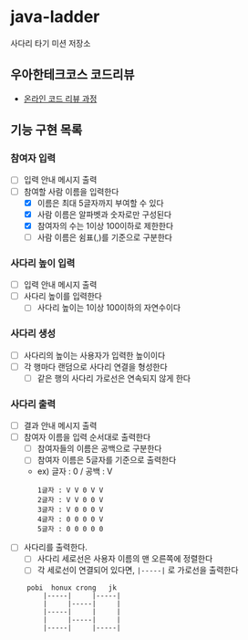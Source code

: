 # java-ladder

사다리 타기 미션 저장소

## 우아한테크코스 코드리뷰

- [온라인 코드 리뷰 과정](https://github.com/woowacourse/woowacourse-docs/blob/master/maincourse/README.md)



## 기능 구현 목록

### 참여자 입력
- [ ] 입력 안내 메시지 출력
- [ ] 참여할 사람 이름을 입력한다
  - [x] 이름은 최대 5글자까지 부여할 수 있다
  - [x] 사람 이름은 알파벳과 숫자로만 구성된다
  - [x] 참여자의 수는 1이상 100이하로 제한한다
  - [ ] 사람 이름은 쉼표(,)를 기준으로 구분한다

### 사다리 높이 입력
- [ ] 입력 안내 메시지 출력
- [ ] 사다리 높이를 입력한다
  - [ ] 사다리 높이는 1이상 100이하의 자연수이다

### 사다리 생성
- [ ] 사다리의 높이는 사용자가 입력한 높이이다
- [ ] 각 행마다 랜덤으로 사다리 연결을 형성한다
  - [ ] 같은 행의 사다리 가로선은 연속되지 않게 한다

### 사다리 출력
- [ ] 결과 안내 메시지 출력
- [ ] 참여자 이름을 입력 순서대로 출력한다
  - [ ] 참여자들의 이름은 공백으로 구분한다 
  - [ ] 참여자 이름은 5글자를 기준으로 출력한다
  - ex) 글자 : 0 / 공백 : V
    ```
    1글자 : V V 0 V V
    2글자 : V V 0 0 V
    3글자 : V 0 0 0 V
    4글자 : 0 0 0 0 V
    5글자 : 0 0 0 0 0
    ```
- [ ] 사다리를 출력한다.
  - [ ] 사다리 세로선은 사용자 이름의 맨 오른쪽에 정렬한다
  - [ ] 각 세로선이 연결되어 있다면, `|-----|` 로 가로선을 출력한다

```
    pobi  honux crong   jk 
        |-----|     |-----|
        |     |-----|     |
        |-----|     |     |
        |     |-----|     |
        |-----|     |-----|
```
